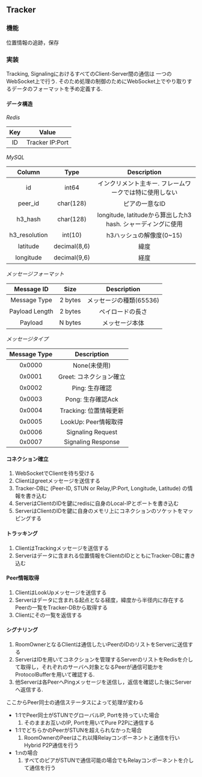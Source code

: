 ## Tracker

### 機能

位置情報の追跡，保存

### 実装

Tracking, SignalingにおけるすべてのClient-Server間の通信は
一つのWebSocket上で行う.
そのため処理の制御のためにWebSocket上でやり取りするデータのフォーマットを予め定義する.

#### データ構造

*Redis*

| Key | Value |
| :-: | :-: |
| ID | Tracker IP:Port |

*MySQL*

| Column | Type | Description |
| :-: | :-: | :-: |
| id | int64 | インクリメント主キー. フレームワークでは特に使用しない |
| peer_id | char(128) | ピアの一意なID |
| h3_hash | char(128) | longitude, latitudeから算出したh3 hash. シャーディングに使用 |
| h3_resolution | int(10) | h3ハッシュの解像度(0~15) |
| latitude | decimal(8,6) | 緯度 |
| longitude | decimal(9,6)| 経度 |

*メッセージフォーマット*

| Message ID | Size | Description |
| :-:        | :-:  |   :-:       |
| Message Type | 2 bytes  | メッセージの種類(65536) |
| Payload Length | 2 bytes| ペイロードの長さ |
| Payload | N bytes | メッセージ本体 |

*メッセージタイプ*

| Message Type | Description |
| :-: | :-: |
| 0x0000 | None(未使用) |
| 0x0001 | Greet: コネクション確立 |
| 0x0002 | Ping: 生存確認 |
| 0x0003 | Pong: 生存確認Ack |
| 0x0004 | Tracking: 位置情報更新 |
| 0x0005 | LookUp: Peer情報取得 |
| 0x0006 | Signaling Request |
| 0x0007 | Signaling Response |


#### コネクション確立
1. WebSocketでClientを待ち受ける
2. Clientはgreetメッセージを送信する
3. Tracker-DBに (Peer-ID, STUN or Relay,IP:Port, Longitude, Latitude) の情報を書き込む
4. ServerはClientのIDを鍵にredisに自身のLocal-IPとポートを書き込む
5. ServerはClientのIDを鍵に自身のメモリ上にコネクションのソケットをマッピングする

#### トラッキング
1. ClientはTrackingメッセージを送信する
2. Serverはデータに含まれる位置情報をClientのIDとともにTracker-DBに書き込む

#### Peer情報取得
1. ClientはLookUpメッセージを送信する
2. Serverはデータに含まれる起点となる経度，緯度から半径内に存在する
Peerの一覧をTracker-DBから取得する
3. Clientにその一覧を返信する

#### シグナリング
1. RoomOwnerとなるClientは通信したいPeerのIDのリストをServerに送信する
2. ServerはIDを用いてコネクションを管理するServerのリストをRedisを介して取得し，それぞれのサーバへ対象となるPeerが通信可能かをProtocolBufferを用いて確認する.
3. 他Serverは各PeerへPingメッセージを送信し，返信を確認した後にServerへ返信する.

ここからPeer同士の通信ステータスによって処理が変わる

- 1:1でPeer同士がSTUNでグローバルIP, Portを持っていた場合
    1. そのままお互いのIP, Portを用いてPure P2Pに通信する
- 1:1でどちらかのPeerがSTUNを超えられなかった場合
    1. RoomOwnerのPeerはこれ以降Relayコンポーネントと通信を行い
        Hybrid P2P通信を行う
- 1:nの場合
    1. すべてのピアがSTUNで通信可能の場合でもRelayコンポーネントを介して通信を行う
